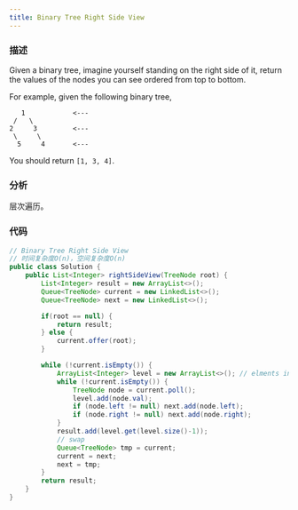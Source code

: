 ```yaml
---
title: Binary Tree Right Side View
---
```



### 描述

Given a binary tree, imagine yourself standing on the right side of it, return the values of the nodes you can see ordered from top to bottom.

For example, given the following binary tree,

```
   1            <---
 /   \
2     3         <---
 \     \
  5     4       <---
```

You should return `[1, 3, 4]`.


### 分析

层次遍历。


### 代码

```java
// Binary Tree Right Side View
// 时间复杂度O(n)，空间复杂度O(n)
public class Solution {
    public List<Integer> rightSideView(TreeNode root) {
        List<Integer> result = new ArrayList<>();
        Queue<TreeNode> current = new LinkedList<>();
        Queue<TreeNode> next = new LinkedList<>();

        if(root == null) {
            return result;
        } else {
            current.offer(root);
        }

        while (!current.isEmpty()) {
            ArrayList<Integer> level = new ArrayList<>(); // elments in one level
            while (!current.isEmpty()) {
                TreeNode node = current.poll();
                level.add(node.val);
                if (node.left != null) next.add(node.left);
                if (node.right != null) next.add(node.right);
            }
            result.add(level.get(level.size()-1));
            // swap
            Queue<TreeNode> tmp = current;
            current = next;
            next = tmp;
        }
        return result;
    }
}
```
